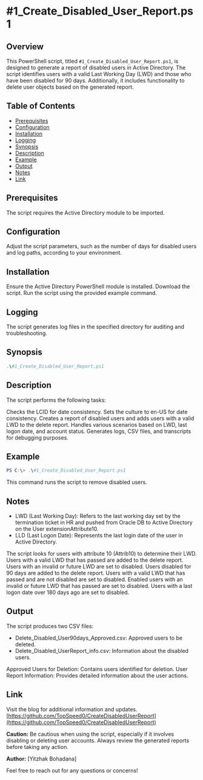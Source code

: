 # #1_Create_Disabled_User_Report.ps1

## Overview

This PowerShell script, titled `#1_Create_Disabled_User_Report.ps1`, is designed to generate a report of disabled users in Active Directory. The script identifies users with a valid Last Working Day (LWD) and those who have been disabled for 90 days. Additionally, it includes functionality to delete user objects based on the generated report.

## Table of Contents

- [Prerequisites](#Prerequisites)
- [Configuration](#Configuration)
- [Installation](#Installation)
- [Logging](#Logging)
- [Synopsis](#synopsis)
- [Description](#description)
- [Example](#example)
- [Output](#Output)
- [Notes](#notes)
- [Link](#link)


## Prerequisites
The script requires the Active Directory module to be imported.

## Configuration
Adjust the script parameters, such as the number of days for disabled users and log paths, according to your environment.

## Installation
Ensure the Active Directory PowerShell module is installed.
Download the script.
Run the script using the provided example command.

## Logging
The script generates log files in the specified directory for auditing and troubleshooting.

## Synopsis
```powershell
.\#1_Create_Disabled_User_Report.ps1
```

## Description
The script performs the following tasks:

Checks the LCID for date consistency.
Sets the culture to en-US for date consistency.
Creates a report of disabled users and adds users with a valid LWD to the delete report.
Handles various scenarios based on LWD, last logon date, and account status.
Generates logs, CSV files, and transcripts for debugging purposes.

## Example
```powershell
PS C:\> .\#1_Create_Disabled_User_Report.ps1
```
This command runs the script to remove disabled users.

## Notes
 - LWD (Last Working Day): Refers to the last working day set by the termination ticket in HR and pushed from Oracle DB to Active Directory on the User extensionAttribute10.
 - LLD (Last Logon Date): Represents the last login date of the user in Active Directory.

The script looks for users with attribute 10 (Attrib10) to determine their LWD.
Users with a valid LWD that has passed are added to the delete report.
Users with an invalid or future LWD are set to disabled.
Users disabled for 90 days are added to the delete report.
Users with a valid LWD that has passed and are not disabled are set to disabled.
Enabled users with an invalid or future LWD that has passed are set to disabled.
Users with a last logon date over 180 days ago are set to disabled.

## Output
The script produces two CSV files:

 * Delete_Disabled_User90days_Approved.csv: Approved users to be deleted.
 * Delete_Disabled_UserReport_info.csv: Information about the disabled users.

Approved Users for Deletion: Contains users identified for deletion.
User Report Information: Provides detailed information about the user actions.

## Link
Visit the blog for additional information and updates.
[https://github.com/TopSpeed0/CreateDisabledUserReport](https://github.com/TopSpeed0/CreateDisabledUserReport)

**Caution:** Be cautious when using the script, especially if it involves disabling or deleting user accounts. Always review the generated reports before taking any action.

**Author:** [Yitzhak Bohadana]

Feel free to reach out for any questions or concerns!
